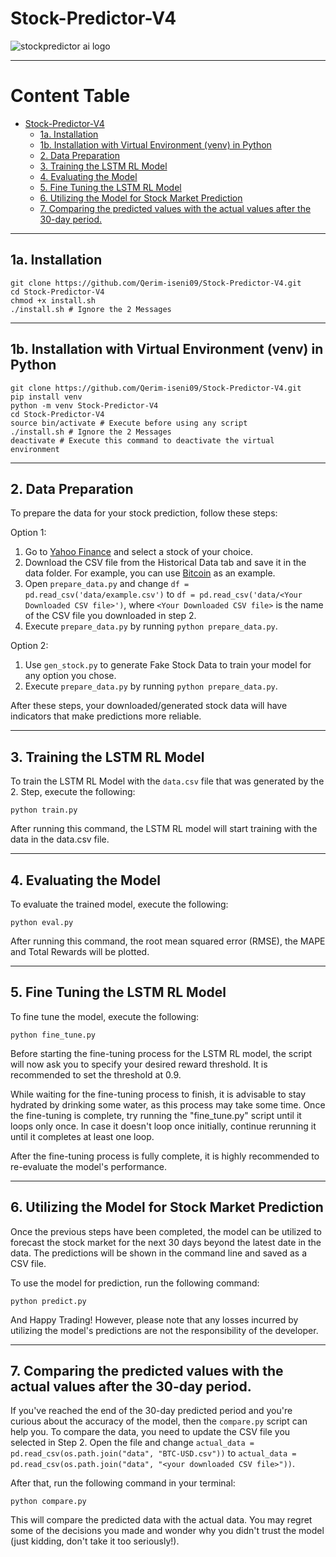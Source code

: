 # Stock-Predictor-V4

![stockpredictor ai logo](https://user-images.githubusercontent.com/53996451/224323224-3ec1cd20-747c-42ad-9fb1-ba6e0ecb358b.png)

---
# Content Table

- [Stock-Predictor-V4](#stock-predictor-v4)
  - [1a. Installation](#1a-installation)
  - [1b. Installation with Virtual Environment (venv) in Python](#1b-installation-with-virtual-environment-venv-in-python)
  - [2. Data Preparation](#2-data-preparation)
  - [3. Training the LSTM RL Model](#3-training-the-lstm-rl-model)
  - [4. Evaluating the Model](#4-evaluating-the-model)
  - [5. Fine Tuning the LSTM RL Model](#5-fine-tuning-the-lstm-rl-model)
  - [6. Utilizing the Model for Stock Market Prediction](#6-utilizing-the-model-for-stock-market-prediction)
  - [7. Comparing the predicted values with the actual values after the 30-day period.](#7-comparing-the-predicted-values-with-the-actual-values-after-the-30-day-period)

---

## 1a. Installation
```
git clone https://github.com/Qerim-iseni09/Stock-Predictor-V4.git
cd Stock-Predictor-V4
chmod +x install.sh
./install.sh # Ignore the 2 Messages
```

---

## 1b. Installation with Virtual Environment (venv) in Python
```
git clone https://github.com/Qerim-iseni09/Stock-Predictor-V4.git
pip install venv
python -m venv Stock-Predictor-V4
cd Stock-Predictor-V4
source bin/activate # Execute before using any script
./install.sh # Ignore the 2 Messages
deactivate # Execute this command to deactivate the virtual environment
```

---

## 2. Data Preparation
To prepare the data for your stock prediction, follow these steps:

Option 1:
1. Go to [Yahoo Finance](https://finance.yahoo.com/) and select a stock of your choice.
2. Download the CSV file from the Historical Data tab and save it in the data folder. For example, you can use [Bitcoin](https://finance.yahoo.com/quote/BTC-USD?p=BTC-USD) as an example.
3. Open `prepare_data.py` and change `df = pd.read_csv('data/example.csv')` to `df = pd.read_csv('data/<Your Downloaded CSV file>')`, where `<Your Downloaded CSV file>` is the name of the CSV file you downloaded in step 2.
4. Execute `prepare_data.py` by running `python prepare_data.py`.

Option 2:
1. Use `gen_stock.py` to generate Fake Stock Data to train your model for any option you chose.
2. Execute `prepare_data.py` by running `python prepare_data.py`.

After these steps, your downloaded/generated stock data will have indicators that make predictions more reliable.

---

## 3. Training the LSTM RL Model

To train the LSTM RL Model with the `data.csv` file that was generated by the 2. Step, execute the following:

```
python train.py
```
After running this command, the LSTM RL model will start training with the data in the data.csv file.

---

## 4. Evaluating the Model
To evaluate the trained model, execute the following:

```
python eval.py
```

After running this command, the root mean squared error (RMSE), the MAPE and Total Rewards will be plotted.

---

## 5. Fine Tuning the LSTM RL Model

To fine tune the model, execute the following:
```
python fine_tune.py
```
Before starting the fine-tuning process for the LSTM RL model, the script will now ask you to specify your desired reward threshold. It is recommended to set the threshold at 0.9.

While waiting for the fine-tuning process to finish, it is advisable to stay hydrated by drinking some water, as this process may take some time. Once the fine-tuning is complete, try running the "fine_tune.py" script until it loops only once. In case it doesn't loop once initially, continue rerunning it until it completes at least one loop.

After the fine-tuning process is fully complete, it is highly recommended to re-evaluate the model's performance.

---

## 6. Utilizing the Model for Stock Market Prediction
Once the previous steps have been completed, the model can be utilized to forecast the stock market for the next 30 days beyond the latest date in the data. The predictions will be shown in the command line and saved as a CSV file.

To use the model for prediction, run the following command:

```
python predict.py
```

And Happy Trading!
However, please note that any losses incurred by utilizing the model's predictions are not the responsibility of the developer.

---

## 7. Comparing the predicted values with the actual values after the 30-day period.

If you've reached the end of the 30-day predicted period and you're curious about the accuracy of the model, then the `compare.py` script can help you. To compare the data, you need to update the CSV file you selected in Step 2. Open the file and change `actual_data = pd.read_csv(os.path.join("data", "BTC-USD.csv"))` to `actual_data = pd.read_csv(os.path.join("data", "<your downloaded CSV file>"))`.

After that, run the following command in your terminal:
```
python compare.py
```

This will compare the predicted data with the actual data. You may regret some of the decisions you made and wonder why you didn't trust the model (just kidding, don't take it too seriously!).
